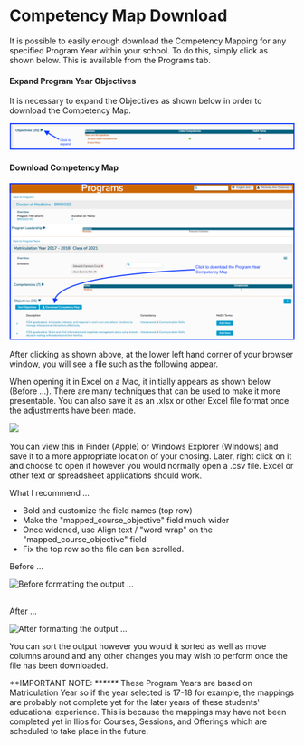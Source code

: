 # Competency Map Download

It is possible to easily enough download the Competency Mapping for any specified Program Year within your school.  To do this, simply click as shown below. This is available from the Programs tab.

#### Expand Program Year Objectives

It is necessary to expand the Objectives as shown below in order to download the Competency Map.

![](../.gitbook/assets/expandpyobj1.png)

#### Download Competency Map

![](../.gitbook/assets/expandpyobj2.png)

After clicking as shown above, at the lower left hand corner of your browser window, you will see a file such as the following appear.

When opening it in Excel on a Mac, it initially appears as shown below (Before ...). There are many techniques that can be used to make it more presentable. You can also save it as an .xlsx or other Excel file format once the adjustments have been made.

![](../.gitbook/assets/comp\_map\_2.png)

You can view this in Finder (Apple) or Windows Explorer (WIndows) and save it to a more appropriate location of your chosing. Later, right click on it and choose to open it however you would normally open a .csv file. Excel or other text or spreadsheet applications should work.

What I recommend ...

* Bold and customize the field names (top row)
* Make the "mapped\_course\_objective" field much wider
* Once widened, use Align text / "word wrap" on the "mapped\_course\_objective" field
* Fix the top row so the file can ben scrolled.

Before ...

![Before formatting the output ...](../.gitbook/assets/comp\_map\_3.png)

\
After ...

![After formatting the output ...](../.gitbook/assets/comp\_map\_4.png)

You can sort the output however you would it sorted as well as move columns around and any other changes you may wish to perform once the file has been downloaded.

**IMPORTANT NOTE: **_****_ These Program Years are based on Matriculation Year so if the year selected is 17-18 for example, the mappings are probably not complete yet for the later years of these students' educational experience. This is because the mappings may have not been completed yet in Ilios for Courses, Sessions, and Offerings which are scheduled to take place in the future.











